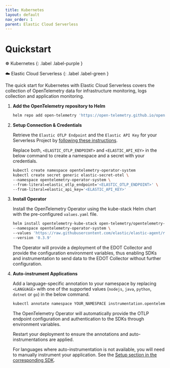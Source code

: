 ```yaml
---
title: Kubernetes
layout: default
nav_order: 1
parent: Elastic Cloud Serverless
---
```


# Quickstart

☸️ Kubernetes
{: .label .label-purple }

☁️ Elastic Cloud Serverless
{: .label .label-green }

The quick start for Kubernetes with Elastic Cloud Serverless covers the collection of OpenTelemetry data for infrastructure monitoring,
logs collection and application monitoring.

1. **Add the OpenTelemetry repository to Helm**

    ```bash
    helm repo add open-telemetry 'https://open-telemetry.github.io/opentelemetry-helm-charts' --force-update
    ```

2. **Setup Connection & Credentials**

    Retrieve the `Elastic OTLP Endpoint` and the `Elastic API Key` for your Serverless Project by [following these instructions](./#retrieving-connection-details-for-your-serverless-project).

    Replace both, `<ELASTIC_OTLP_ENDPOINT>` and `<ELASTIC_API_KEY>` in the below command to create a namespace and a secret with your credentials.

    ```bash
    kubectl create namespace opentelemetry-operator-system
    kubectl create secret generic elastic-secret-otel \
    --namespace opentelemetry-operator-system \
    --from-literal=elastic_otlp_endpoint='<ELASTIC_OTLP_ENDPOINT>' \
    --from-literal=elastic_api_key='<ELASTIC_API_KEY>'
    ```

3. **Install Operator**

    Install the OpenTelemetry Operator using the kube-stack Helm chart with the pre-configured `values.yaml` file.

    ```bash
    helm install opentelemetry-kube-stack open-telemetry/opentelemetry-kube-stack \
    --namespace opentelemetry-operator-system \
    --values 'https://raw.githubusercontent.com/elastic/elastic-agent/refs/tags/{{ site.edot_versions.collector }}/deploy/helm/edot-collector/kube-stack/managed_otlp/values.yaml' \
    --version '0.3.9'
    ```

    The Operator will provide a deployment of the EDOT Collector and provide the configuration environment variables, thus enabling SDKs and instrumentation to send data to the EDOT Collector without further configuration.

4. **Auto-instrument Applications**

    Add a language-specific annotation to your namespace by replacing `<LANGUAGE>` with one of the supported values (`nodejs`, `java`, `python`, `dotnet` or `go`) in the below command. 

    ```bash
    kubectl annotate namespace YOUR_NAMESPACE instrumentation.opentelemetry.io/inject-<LANGUAGE>="opentelemetry-operator-system/elastic-instrumentation"
    ```

    The OpenTelemetry Operator will automatically provide the OTLP endpoint configuration and authentication to the SDKs through environment variables.

    Restart your deployment to ensure the annotations and auto-instrumentations are applied.

    For languages where auto-instrumentation is not available, you will need to manually instrument your application. See the [Setup section in the corresponding SDK](../../edot-sdks).
